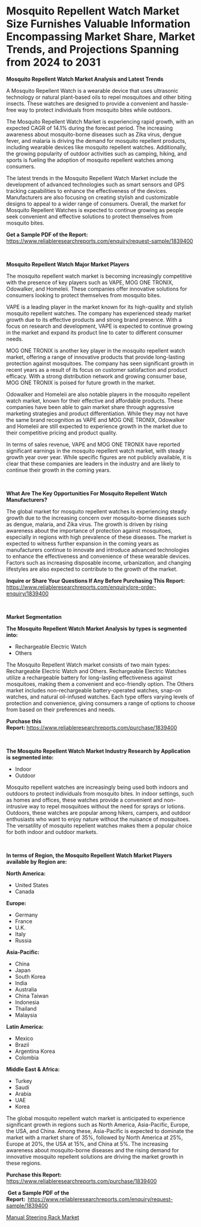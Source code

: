 <p><h1>Mosquito Repellent Watch Market Size Furnishes Valuable Information Encompassing Market Share, Market Trends, and Projections Spanning from 2024 to 2031</h1></p><p><strong>Mosquito Repellent Watch Market Analysis and Latest Trends</strong></p>
<p><p>A Mosquito Repellent Watch is a wearable device that uses ultrasonic technology or natural plant-based oils to repel mosquitoes and other biting insects. These watches are designed to provide a convenient and hassle-free way to protect individuals from mosquito bites while outdoors.</p><p>The Mosquito Repellent Watch Market is experiencing rapid growth, with an expected CAGR of 14.1% during the forecast period. The increasing awareness about mosquito-borne diseases such as Zika virus, dengue fever, and malaria is driving the demand for mosquito repellent products, including wearable devices like mosquito repellent watches. Additionally, the growing popularity of outdoor activities such as camping, hiking, and sports is fueling the adoption of mosquito repellent watches among consumers.</p><p>The latest trends in the Mosquito Repellent Watch Market include the development of advanced technologies such as smart sensors and GPS tracking capabilities to enhance the effectiveness of the devices. Manufacturers are also focusing on creating stylish and customizable designs to appeal to a wider range of consumers. Overall, the market for Mosquito Repellent Watches is expected to continue growing as people seek convenient and effective solutions to protect themselves from mosquito bites.</p></p>
<p><strong>Get a Sample PDF of the Report:&nbsp;</strong> <a href="https://www.reliableresearchreports.com/enquiry/request-sample/1839400">https://www.reliableresearchreports.com/enquiry/request-sample/1839400</a></p>
<p>&nbsp;</p>
<p><strong>Mosquito Repellent Watch Major Market Players</strong></p>
<p><p>The mosquito repellent watch market is becoming increasingly competitive with the presence of key players such as VAPE, MOG ONE TRONIX, Odowalker, and Homeleii. These companies offer innovative solutions for consumers looking to protect themselves from mosquito bites.</p><p>VAPE is a leading player in the market known for its high-quality and stylish mosquito repellent watches. The company has experienced steady market growth due to its effective products and strong brand presence. With a focus on research and development, VAPE is expected to continue growing in the market and expand its product line to cater to different consumer needs.</p><p>MOG ONE TRONIX is another key player in the mosquito repellent watch market, offering a range of innovative products that provide long-lasting protection against mosquitoes. The company has seen significant growth in recent years as a result of its focus on customer satisfaction and product efficacy. With a strong distribution network and growing consumer base, MOG ONE TRONIX is poised for future growth in the market.</p><p>Odowalker and Homeleii are also notable players in the mosquito repellent watch market, known for their effective and affordable products. These companies have been able to gain market share through aggressive marketing strategies and product differentiation. While they may not have the same brand recognition as VAPE and MOG ONE TRONIX, Odowalker and Homeleii are still expected to experience growth in the market due to their competitive pricing and product quality.</p><p>In terms of sales revenue, VAPE and MOG ONE TRONIX have reported significant earnings in the mosquito repellent watch market, with steady growth year over year. While specific figures are not publicly available, it is clear that these companies are leaders in the industry and are likely to continue their growth in the coming years.</p></p>
<p>&nbsp;</p>
<p><strong>What Are The Key Opportunities For Mosquito Repellent Watch Manufacturers?</strong></p>
<p><p>The global market for mosquito repellent watches is experiencing steady growth due to the increasing concern over mosquito-borne diseases such as dengue, malaria, and Zika virus. The growth is driven by rising awareness about the importance of protection against mosquitoes, especially in regions with high prevalence of these diseases. The market is expected to witness further expansion in the coming years as manufacturers continue to innovate and introduce advanced technologies to enhance the effectiveness and convenience of these wearable devices. Factors such as increasing disposable income, urbanization, and changing lifestyles are also expected to contribute to the growth of the market.</p></p>
<p><strong>Inquire or Share Your Questions If Any Before Purchasing This Report:</strong> <a href="https://www.reliableresearchreports.com/enquiry/pre-order-enquiry/1839400">https://www.reliableresearchreports.com/enquiry/pre-order-enquiry/1839400</a></p>
<p>&nbsp;</p>
<p><strong>Market Segmentation</strong></p>
<p><strong>The Mosquito Repellent Watch Market Analysis by types is segmented into:</strong></p>
<p><ul><li>Rechargeable Electric Watch</li><li>Others</li></ul></p>
<p><p>The Mosquito Repellent Watch market consists of two main types: Rechargeable Electric Watch and Others. Rechargeable Electric Watches utilize a rechargeable battery for long-lasting effectiveness against mosquitoes, making them a convenient and eco-friendly option. The Others market includes non-rechargeable battery-operated watches, snap-on watches, and natural oil-infused watches. Each type offers varying levels of protection and convenience, giving consumers a range of options to choose from based on their preferences and needs.</p></p>
<p><strong>Purchase this Report:&nbsp;</strong><a href="https://www.reliableresearchreports.com/purchase/1839400">https://www.reliableresearchreports.com/purchase/1839400</a></p>
<p>&nbsp;</p>
<p><strong>The Mosquito Repellent Watch Market Industry Research by Application is segmented into:</strong></p>
<p><ul><li>Indoor</li><li>Outdoor</li></ul></p>
<p><p>Mosquito repellent watches are increasingly being used both indoors and outdoors to protect individuals from mosquito bites. In indoor settings, such as homes and offices, these watches provide a convenient and non-intrusive way to repel mosquitoes without the need for sprays or lotions. Outdoors, these watches are popular among hikers, campers, and outdoor enthusiasts who want to enjoy nature without the nuisance of mosquitoes. The versatility of mosquito repellent watches makes them a popular choice for both indoor and outdoor markets.</p></p>
<p>&nbsp;</p>
<p><strong>In terms of Region, the Mosquito Repellent Watch Market Players available by Region are:</strong></p>
<p>
    <p> <strong> North America: </strong>
        <ul>
            <li>United States</li>
            <li>Canada</li>
        </ul>
        </p> 
    <p> <strong> Europe: </strong>
        <ul>
            <li>Germany</li>
            <li>France</li>
            <li>U.K.</li>
            <li>Italy</li>
            <li>Russia</li>
        </ul>
        </p> 
    <p> <strong> Asia-Pacific: </strong>
        <ul>
            <li>China</li>
            <li>Japan</li>
            <li>South Korea</li>
            <li>India</li>
            <li>Australia</li>
            <li>China Taiwan</li>
            <li>Indonesia</li>
            <li>Thailand</li>
            <li>Malaysia</li>
        </ul>
        </p> 
    <p> <strong> Latin America: </strong>
        <ul>
            <li>Mexico</li>
            <li>Brazil</li>
            <li>Argentina Korea</li>
            <li>Colombia</li>
        </ul>
        </p> 
    <p> <strong> Middle East & Africa: </strong>
        <ul>
            <li>Turkey</li>
            <li>Saudi</li>
            <li>Arabia</li>
            <li>UAE</li>
            <li>Korea</li>
        </ul>
    </p>
    </p>
<p><p>The global mosquito repellent watch market is anticipated to experience significant growth in regions such as North America, Asia-Pacific, Europe, the USA, and China. Among these, Asia-Pacific is expected to dominate the market with a market share of 35%, followed by North America at 25%, Europe at 20%, the USA at 15%, and China at 5%. The increasing awareness about mosquito-borne diseases and the rising demand for innovative mosquito repellent solutions are driving the market growth in these regions.</p></p>
<p><strong>Purchase this Report: </strong><a href="https://www.reliableresearchreports.com/purchase/1839400">https://www.reliableresearchreports.com/purchase/1839400</a></p>
<p>&nbsp;<strong>Get a Sample PDF of the Report:&nbsp;&nbsp;</strong><a href="https://www.reliableresearchreports.com/enquiry/request-sample/1839400">https://www.reliableresearchreports.com/enquiry/request-sample/1839400</a></p>
<p><strong></strong></p>
<p><p><a href="https://carnation-joke-41f.notion.site/Manual-Steering-Rack-Market-Offers-Provide-Insightful-Data-for-the-Time-Period-from-2024-to-2031-and-e7a3dff1483448db89fd3c54d4061b22">Manual Steering Rack Market</a></p></p>